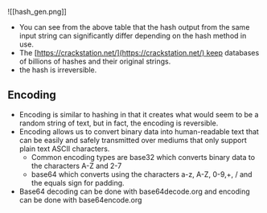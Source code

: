 ![[hash_gen.png]]
- You can see from the above table that the hash output from the same input string can significantly differ depending on the hash method in use.
- The [https://crackstation.net/](https://crackstation.net/) keep databases of billions of hashes and their original strings.
- the hash is irreversible.

## Encoding
- Encoding is similar to hashing in that it creates what would seem to be a random string of text, but in fact, the encoding is reversible.
- Encoding allows us to convert binary data into human-readable text that can be easily and safely transmitted over mediums that only support plain text ASCII characters.
	- Common encoding types are base32 which converts binary data to the characters A-Z and 2-7
	- base64 which converts using the characters a-z, A-Z, 0-9,+, / and the equals sign for padding.
- Base64 decoding can be done with base64decode.org and encoding can be done with base64encode.org